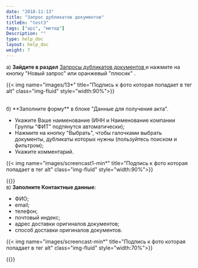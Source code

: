 ```yaml
---
date: "2018-11-13"
title: "Запрос дубликатов документов"
titleEn: "test3"
tags: ["api", "метод"]
Description: ""
type: help_doc
layout: help_doc
weight: 7
---
```



а) **Зайдите в раздел** <a href="https://my.fesco.com/archive/duplicate-documents-requests" target="_blank">Запросы дубликатов документов </a> и нажмите на кнопку "Новый запрос" или оранжевый "плюсик" .

{{< img name="images/13*" title="Подпись к фото которая попадает в тег alt" class="img-fluid" style="width:90%">}} 

<br/>
б) **Заполните форму** в блоке "Данные для получения акта".
<br/>

* Укажите Ваше наименование (ИНН и Наименование компании Группы “ФИТ” подтянутся автоматически);
* Нажмите на кнопку "Выбрать", чтобы галочками выбрать документы, дубликаты которых нужны (пользуйтесь поиском и фильтром);
* Укажите комментарий. 

{{< img name="images/screencast1-min*" title="Подпись к фото которая попадает в тег alt" class="img-fluid" style="width:90%">}} 

{{<alert icon="info-circle" color="alert1-light" text="В случае необходимости предварительной сверки (обмен документами по электронной почте без последующей отправки оригиналов документов) – пожалуйста, укажите соответствующий комментарий." close="false">}}
<br/>
в) **Заполните Контактные данные**:

* ФИО;
* email;
* телефон;
* почтовый индекс; 
* адрес доставки оригиналов документов;
* способ доставки оригиналов документов.

{{< img name="images/screencast-min*" title="Подпись к фото которая попадает в тег alt" class="img-fluid" style="width:70%">}} <br/>

{{<alert icon="clock-o" color="alert11-light" text="Среднее время обработки запроса на предоставление дубликатов закрывающих документов – 2 рабочих дня. Если вы не получили документ по email в течение 3 рабочих дней – пожалуйста, свяжитесь с нами повторно." close="false">}}

